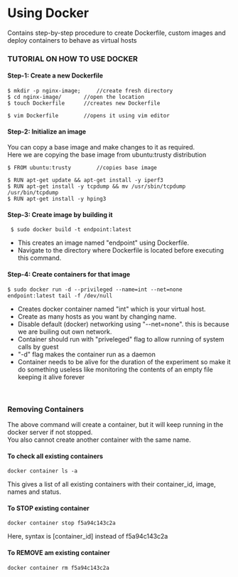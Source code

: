 # Using Docker
Contains step-by-step procedure to create Dockerfile, custom images and deploy containers to behave as virtual hosts

### TUTORIAL ON HOW TO USE DOCKER

#### Step-1: Create a new Dockerfile
	
	$ mkdir -p nginx-image;  	//create fresh directory
	$ cd nginx-image/  		//open the location
	$ touch Dockerfile		//creates new Dockerfile 
	
	$ vim Dockerfile		//opens it using vim editor
	

#### Step-2: Initialize an image 

You can copy a base image and make changes to it as required. <br>
Here we are copying the base image from ubuntu:trusty distribution
	
	$ FROM ubuntu:trusty		//copies base image
	
	$ RUN apt-get update && apt-get install -y iperf3
	$ RUN apt-get install -y tcpdump && mv /usr/sbin/tcpdump /usr/bin/tcpdump
	$ RUN apt-get install -y hping3
	

#### Step-3: Create image by building it

	 $ sudo docker build -t endpoint:latest
	
- This creates an image named "endpoint" using Dockerfile.
- Navigate to the directory where Dockerfile is located before executing this command.

#### Step-4: Create containers for that image

	$ sudo docker run -d --privileged --name=int --net=none endpoint:latest tail -f /dev/null
	
- Creates docker container named "int" which is your virtual host.
- Create as many hosts as you want by changing name.
- Disable default (docker) networking using "--net=none". this is because we are builing out own network.
- Container should run with "priveleged" flag to allow running of system calls by guest
- "-d" flag makes the container run as a daemon
- Container needs to be alive for the duration of the experiment so make it do something useless like monitoring the contents of an empty file keeping it alive forever
<br>

### Removing Containers
The above command will create a container, but it will keep running in the docker server if not stopped.<br>
You also cannot create another container with the same name.

#### To check all existing containers
<pre><code>docker container ls -a</code></pre>
This gives a list of all existing containers with their container_id, image, names and status.

#### To STOP existing container
<pre><code>docker container stop f5a94c143c2a </code></pre>
Here, syntax is [container_id] instead of f5a94c143c2a

#### To REMOVE am existing container
<pre><code>docker container rm f5a94c143c2a </code></pre>
